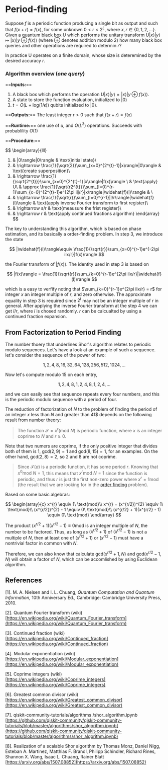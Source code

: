 # Period-finding 


Suppose $f$ is a periodic function producing a single bit as output and such that $f(x+r) = f(x)$, for some unknown $0<r<2^{L}$, where $x,r \in \{0,1,2,...\}$. Given a quantum black box $U$ which performs the unitary transform $U|x\rangle|y\rangle \mapsto |x\rangle|y\oplus f(x)\rangle$ (where $\oplus$ denotes addition modulo $2$) how many black box queries and other operations are required to determin $r$? 

In practice U operates on a finite domain, whose size is deteremined by the desired accuracy $r$. 

### Algorithm overview (*one query*)
==**Inputs:**== 

1.  A black box which performs the operation $U|x\rangle|y\rangle = |x\rangle|y\oplus f(x)\rangle$.
2.  A state to store the function evaluation, initialized to $|0\rangle$
3.  $t=O(L+\text{log}(1/\epsilon))$ qubits initialized to $|0\rangle$.

==**Outputs:**== The least integer $r>0$ such that $f(x+r) = f(x)$

==**Runtime:**== one use of $u$, and $O(L^{3})$ operations. Succeeds with probablility $O(1)$

==**Procedure:**== 

$$
\begin{array}{lll}
1. & |0\rangle|0\rangle & \text{initial state}\\
2. & \rightarrow \frac{1}{\sqrt{2}}\sum_{x=0}^{2^{t}-1}|x\rangle|0\rangle & \text{create superposition}\\
3. & \rightarrow \frac{1}{\sqrt{2^{t}}}\sum_{x=0}^{2^{t}-1}|x\rangle|f(x)\rangle \ & \text{apply} U\\
 & \approx \frac{1}{\sqrt{r2^{t}}}\sum_{l=0}^{r-1}\sum_{x=0}^{2^{t}-1}e^{2\pi ilj/r}|x\rangle|\widehat{f}(l)\rangle & \\
4. & \rightarrow \frac{1}{\sqrt{r}}\sum_{l=0}^{r-1}|l/r\rangle|\widehat{f}(l)\rangle & \text{apply inverse Fourier transform to first register}\\
5. & \rightarrow s/r & \text{meausure the frist register}\\
6. & \rightarrow r & \text{apply continued fractions algorithm}
\end{array}
$$

The key to understanding this algorithm, which is based on phase estimation, and its basically a order-finding problem. In step 3, we introduce the state 

$$
|\widehat{f}(l)\rangle\equiv \frac{1}{\sqrt{r}}\sum_{x=0}^{r-1}e^{-2\pi ilx/r}|f(x)\rangle
$$

the Fourier transform of $|f(x)\rangle$. The identity used in step 3 is based on 

$$
|f(x)\rangle = \frac{1}{\sqrt{r}}\sum_{k=0}^{r-1}e^{2\pi ilx/r}|\widehat{f}(l)\rangle
$$

which is a easy to verfify noting that $\sum_{k=0}^{r-1}e^{2\pi ilx/r} = r$ for integer $x$ an integer multiple of $r$, and zero otherwise. The approximate equality in step $3$ is required since $2^t$ may not be an integer multiple of $r$ in general. After applying the inverse Fourier transform at the step 4 we can get $l/r$, where $l$ is chosed randomly. $r$ can be calcualted by using a continued fraction expansion.

## From Factorization to Period Finding
The number thoery that underlines Shor's algorithm relates to periodic modulo sequences. Let's have a look at an example of such a sequence. let's consider the sequence of the power of two:

$$
1,2,4,8,16,32,64,128,256,512,1024,...
$$

Now let's compute modulo 15 on each entry,

$$
1,2,4,8,1,2,4,8,1,2,4,...
$$

and we can easily see that sequence repeats every four numbers, and this is the periodic modulo sequence with a period of four.

The reduction of factorization of $N$ to the problem of finding the period of an integer $x$ less than $N$ and greater than 41$ depends on the following result from number theory:

> The function $\mathcal{F} = x^{r} (\text{mod}\ N)$ is periodic function, where $x$ is an integer coprime to $N$ and $r\geq0$.

Note that two numers are coprime, if the only positive integer that divides both of them is 1, $\text{gcd}(2,9) = 1$ and $\text{gcd}(8,15) = 1$, for an examples. On the other hand, $\text{gcd}(2,8) = 2$, so $2$ and $8$ are not coprime.

> Since $\mathcal{F}(a)$ is a periodic function, it has some period $r$. Knowing that $x^{0} \text{mod} \ N =1$, this means that $x^{r} \text{mod} \ N =1$ since the function is periodic, and thus $r$ is just the first non-zero power where $x^{r} = 1 \text{mod}$ (the result that we are looking for in the [order finding](./order_finding.md) problem).

Based on some basic algebras:

$$
\begin{array}{c}
x^{r} \equiv 1\ \text{mod}\\
x^{r} = (x^{r/2})^{2} \equiv 1\ \text{mod}\\
(x^{r/2})^{2} - 1 \equiv 0\ \text{mod}\\
(x^{r/2} + 1)(x^{r/2} - 1) \equiv 0\ \text{mod}
\end{array}
$$

The product $(x^{r/2} + 1)(x^{r/2} - 1) \equiv 0 \text{mod}$ is an integer multiple of $N$, the number to be factored. Thus, as long as $(x^{r/2} + 1)$ of $(x^{r/2} - 1)$ is not a multiple of $N$, then at least one of $(x^{r/2} + 1)$ or $(x^{r/2} - 1)$ must have a nontrivial factor in common with $N$.

Therefore, we can also know that calculate $\text{gcd}(x^{r/2} + 1,N)$ and $\text{gcd}(x^{r/2} - 1,N)$ will obtain a factor of $N$, which can be accomlished by using Euclidean algorithm.


## References 

[1]. M. A. Nielsen and I. L. Chuang, *Quantum Computation and Quantum Information*, 10th Anniversary Ed., Cambridge: Cambridge University Press, 2010.

[2]. Quantum Fourier transform (wiki) [https://en.wikipedia.org/wiki/Quantum_Fourier_transform](https://en.wikipedia.org/wiki/Quantum_Fourier_transform)

[3]. Continued fraction (wiki) [https://en.wikipedia.org/wiki/Continued_fraction](https://en.wikipedia.org/wiki/Continued_fraction)

[4]. Modular exponentiation (wiki) [https://en.wikipedia.org/wiki/Modular_exponentiation](https://en.wikipedia.org/wiki/Modular_exponentiation)

[5]. Coprime integers (wiki) [https://en.wikipedia.org/wiki/Coprime_integers](https://en.wikipedia.org/wiki/Coprime_integers)

[6]. Greatest common divisor (wiki) [https://en.wikipedia.org/wiki/Greatest_common_divisor](https://en.wikipedia.org/wiki/Greatest_common_divisor)

[7]. qiskit-community-tutorials/algorithms
/shor_algorithm.ipynb [https://github.com/qiskit-community/qiskit-community-tutorials/blob/master/algorithms/shor_algorithm.ipynb](https://github.com/qiskit-community/qiskit-community-tutorials/blob/master/algorithms/shor_algorithm.ipynb)

[8]. Realization of a scalable Shor algorithm by Thomas Monz, Daniel Nigg, Esteban A. Martinez, Matthias F. Brandl, Philipp Schindler, Richard Rines, Shannon X. Wang, Isaac L. Chuang, Rainer Blatt [https://arxiv.org/abs/1507.08852](https://arxiv.org/abs/1507.08852)